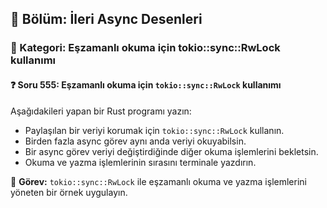 ## 📘 Bölüm: İleri Async Desenleri  
### 🔹 Kategori: Eşzamanlı okuma için tokio::sync::RwLock kullanımı  
#### ❓ Soru 555: Eşzamanlı okuma için `tokio::sync::RwLock` kullanımı

Aşağıdakileri yapan bir Rust programı yazın:

- Paylaşılan bir veriyi korumak için `tokio::sync::RwLock` kullanın.
- Birden fazla async görev aynı anda veriyi okuyabilsin.
- Bir async görev veriyi değiştirdiğinde diğer okuma işlemlerini bekletsin.
- Okuma ve yazma işlemlerinin sırasını terminale yazdırın.

🔧 **Görev:** `tokio::sync::RwLock` ile eşzamanlı okuma ve yazma işlemlerini yöneten bir örnek uygulayın.
